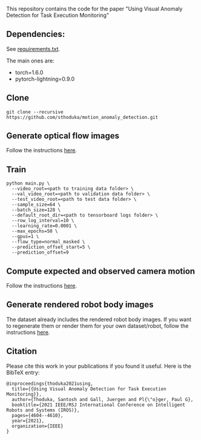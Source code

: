 This repository contains the code for the paper "Using Visual Anomaly Detection for Task Execution Monitoring"

## Dependencies:
See [requirements.txt](requirements.txt).

The main ones are:
* torch=1.6.0
* pytorch-lightning=0.9.0

## Clone
    git clone --recursive https://github.com/sthoduka/motion_anomaly_detection.git

## Generate optical flow images
Follow the instructions [here](apps/optical_flow).

## Train
    python main.py \
      --video_root=<path to training data folder> \
      --val_video_root=<path to validation data folder> \
      --test_video_root=<path to test data folder> \
      --sample_size=64 \
      --batch_size=128 \
      --default_root_dir=<path to tensorboard logs folder> \
      --row_log_interval=10 \
      --learning_rate=0.0001 \
      --max_epochs=50 \
      --gpus=1 \
      --flow_type=normal_masked \
      --prediction_offset_start=5 \
      --prediction_offset=9

## Compute expected and observed camera motion
Follow the instructions [here](apps/camera_motion).

## Generate rendered robot body images
The dataset already includes the rendered robot body images. If you want to regenerate them or render them for your own dataset/robot, follow the instructions [here](apps/robot_render).

## Citation
Please cite this work in your publications if you found it useful. Here is the BibTeX entry:

```
@inproceedings{thoduka2021using,
  title={{Using Visual Anomaly Detection for Task Execution Monitoring}},
  author={Thoduka, Santosh and Gall, Juergen and Pl{\"o}ger, Paul G},
  booktitle={2021 IEEE/RSJ International Conference on Intelligent Robots and Systems (IROS)},
  pages={4604--4610},
  year={2021},
  organization={IEEE}
}
```
